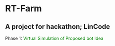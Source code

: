 # RT-Farm
## A project for hackathon; LinCode
  Phase 1: <font color="green"> Virtual Simulation of Proposed bot Idea </font>
